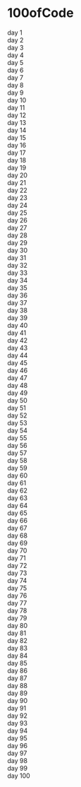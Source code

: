 # 100ofCode
day 1 <br>
day 2 <br>
day 3 <br>
day 4 <br>
day 5 <br>
day 6 <br>
day 7 <br>
day 8 <br>
day 9 <br>
day 10 <br>
day 11 <br>
day 12 <br>
day 13 <br>
day 14 <br>
day 15 <br>
day 16 <br>
day 17 <br>
day 18 <br>
day 19 <br>
day 20 <br>
day 21 <br>
day 22 <br>
day 23 <br>
day 24 <br>
day 25 <br>
day 26 <br>
day 27 <br>
day 28 <br>
day 29 <br>
day 30 <br>
day 31 <br>
day 32 <br>
day 33 <br>
day 34 <br>
day 35 <br>
day 36 <br>
day 37 <br>
day 38 <br>
day 39 <br>
day 40 <br>
day 41 <br>
day 42 <br>
day 43 <br>
day 44 <br>
day 45 <br>
day 46 <br>
day 47 <br>
day 48 <br>
day 49 <br>
day 50 <br>
day 51 <br>
day 52 <br>
day 53 <br>
day 54 <br>
day 55 <br>
day 56 <br>
day 57 <br>
day 58 <br>
day 59 <br>
day 60 <br>
day 61 <br>
day 62 <br>
day 63 <br>
day 64 <br>
day 65 <br>
day 66 <br>
day 67 <br>
day 68 <br>
day 69 <br>
day 70 <br>
day 71 <br>
day 72 <br>
day 73 <br>
day 74 <br>
day 75 <br>
day 76 <br>
day 77 <br>
day 78 <br>
day 79 <br>
day 80 <br>
day 81 <br>
day 82 <br>
day 83 <br>
day 84 <br>
day 85 <br>
day 86 <br>
day 87 <br>
day 88 <br>
day 89 <br>
day 90 <br>
day 91 <br>
day 92 <br>
day 93 <br>
day 94 <br>
day 95 <br>
day 96 <br>
day 97 <br>
day 98 <br>
day 99 <br>
day 100 <br>
